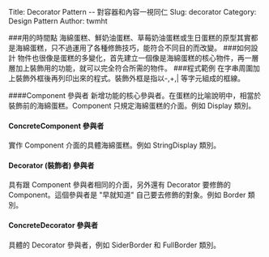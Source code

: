 Title: Decorator Pattern -- 對容器和內容一視同仁
Slug: decorator
Category: Design Pattern
Author: twmht

###用的時間點
海綿蛋糕、鮮奶油蛋糕、草莓奶油蛋糕或生日蛋糕的原型其實都是海綿蛋糕，只不過運用了各種修飾技巧，能符合不同目的而改變。
###如何設計
物件也很像是蛋糕的多變化，首先建立一個像是海綿蛋糕的核心物件，再一層層加上裝飾用的功能，就可以完全符合所需的物件。
###程式範例
在字串周圍加上裝飾外框後再列印出來的程式。裝飾外框是指以-,+,| 等字元組成的框線。

<script src="https://gist.github.com/twmht/74632b289d5d81ac90d2.js"></script>

####Component 參與者
新增功能的核心參與者。在蛋糕的比喻說明中，相當於裝飾前的海綿蛋糕。Component 只規定海綿蛋糕的介面。例如 Display 類別。
#### ConcreteComponent 參與者
實作 Component 介面的具體海綿蛋糕。例如 StringDisplay 類別。
#### Decorator (裝飾者) 參與者
具有跟 Component 參與者相同的介面，另外還有 Decorator 要修飾的 Component。這個參與者是 "早就知道" 自己要去修飾的對象。例如 Border 類別。
#### ConcreteDecorator 參與者
具體的 Decorator 參與者，例如 SiderBorder 和 FullBorder 類別。

